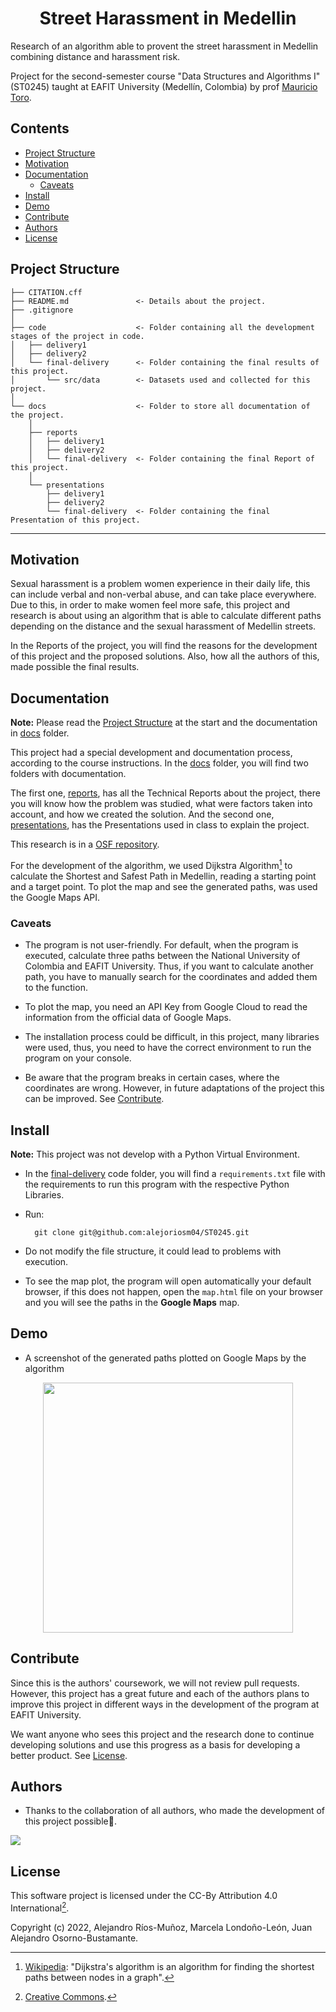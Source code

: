 <h1 align = "center">Street Harassment in Medellin</h1>

Research of an algorithm able to provent the street harassment in Medellin combining distance and harassment risk.

Project for the second-semester course "Data Structures and Algorithms I" (ST0245) taught at EAFIT University (Medellín, Colombia) by prof [Mauricio Toro](https://github.com/mauriciotoro).

## Contents
- [Project Structure](#project-structure)
- [Motivation](#motivation)
- [Documentation](#documentation)
    - [Caveats](#caveats)
- [Install](#install)
- [Demo](#demo)
- [Contribute](#contribute)
- [Authors](#authors)
- [License](#license)

## Project Structure

    ├── CITATION.cff
    ├── README.md               <- Details about the project.
    ├── .gitignore         
    │ 
    ├── code                    <- Folder containing all the development stages of the project in code.
    │   ├── delivery1     
    │   ├── delivery2
    │   └── final-delivery      <- Folder containing the final results of this project.
    │       └── src/data        <- Datasets used and collected for this project.
    │   
    └── docs                    <- Folder to store all documentation of the project.
        │
        ├── reports
        │   ├── delivery1     
        │   ├── delivery2
        │   └── final-delivery  <- Folder containing the final Report of this project.
        │   
        └── presentations
            ├── delivery1     
            ├── delivery2
            └── final-delivery  <- Folder containing the final Presentation of this project.
--------

## Motivation

Sexual harassment is a problem women experience in their daily life, this can include verbal and non-verbal abuse, and can take place everywhere. Due to this, in order to make women feel more safe, this project and research is about using an algorithm that is able to calculate different paths depending on the distance and the sexual harassment of Medellin streets.

In the Reports of the project, you will find the reasons for the development of this project and the proposed solutions. Also, how all the authors of this, made possible the final results.

## Documentation
**Note:** Please read the [Project Structure](#project-structure) at the start and the documentation in [docs](https://github.com/alejoriosm04/ST0245/tree/master/docs) folder.

This project had a special development and documentation process, according to the course instructions. In the [docs](https://github.com/alejoriosm04/ST0245/tree/master/docs) folder, you will find two folders with documentation. 

The first one, [reports](https://github.com/alejoriosm04/ST0245/tree/master/docs/reports), has all the Technical Reports about the project, there you will know how the problem was studied, what were factors taken into account, and how we created the solution. And the second one, [presentations](https://github.com/alejoriosm04/ST0245/tree/master/docs/presentations), has the Presentations used in class to explain the project.

This research is in a [OSF repository](https://osf.io/wxe4v).

For the development of the algorithm, we used Dijkstra Algorithm[^definition_dijkstra] to calculate the Shortest and Safest Path in Medellin, reading a starting point and a target point. To plot the map and see the generated paths, was used the Google Maps API.

### Caveats

- The program is not user-friendly. For default, when the program is executed, calculate three paths between the National University of Colombia and EAFIT University. Thus, if you want to calculate another path, you have to manually search for the coordinates and added them to the function.

- To plot the map, you need an API Key from Google Cloud to read the information from the official data of Google Maps.

- The installation process could be difficult, in this project, many libraries were used, thus, you need to have the correct environment to run the program on your console.

- Be aware that the program breaks in certain cases, where the coordinates are wrong. However, in future adaptations of the project this can be improved. See [Contribute](#contribute).

## Install

**Note:** This project was not develop with a Python Virtual Environment.

- In the [final-delivery](https://github.com/alejoriosm04/ST0245/tree/master/code/final-delivery/src) code folder, you will find a `requirements.txt` file with the requirements to run this program with the respective Python Libraries.

- Run:
    
        git clone git@github.com:alejoriosm04/ST0245.git

- Do not modify the file structure, it could lead to problems with execution.

- To see the map plot, the program will open automatically your default browser, if this does not happen, open the `map.html` file on your browser and you will see the paths in the **Google Maps** map.

## Demo
- A screenshot of the generated paths plotted on Google Maps by the algorithm
<div align="center">
  <img src='https://i.imgur.com/J8WpETs.png' height='400px'/>
</div>

## Contribute

Since this is the authors' coursework, we will not review pull requests. However, this project has a great future and each of the authors plans to improve this project in different ways in the development of the program at EAFIT University.

We want anyone who sees this project and the research done to continue developing solutions and use this progress as a basis for developing a better product. See [License](#license).

## Authors
- Thanks to the collaboration of all authors, who made the development of this project possible🤝.

<a href="https://github.com/alejoriosm04/ST0245/graphs/contributors">
  <img src="https://contrib.rocks/image?repo=alejoriosm04/ST0245" />
</a>

## License
This software project is licensed under the CC-By Attribution 4.0 International[^license].

Copyright (c) 2022, Alejandro Ríos-Muñoz, Marcela Londoño-León, Juan Alejandro Osorno-Bustamante.

[^definition_dijkstra]: [Wikipedia](https://en.wikipedia.org/wiki/Dijkstra%27s_algorithm): "Dijkstra's algorithm is an algorithm for finding the shortest paths between nodes in a graph".

[^license]: [Creative Commons](https://creativecommons.org/licenses/by/4.0/deed.es).